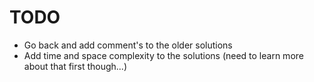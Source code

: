 # TODO

- Go back and add comment's to the older solutions
- Add time and space complexity to the solutions (need to learn more about that first though...)
